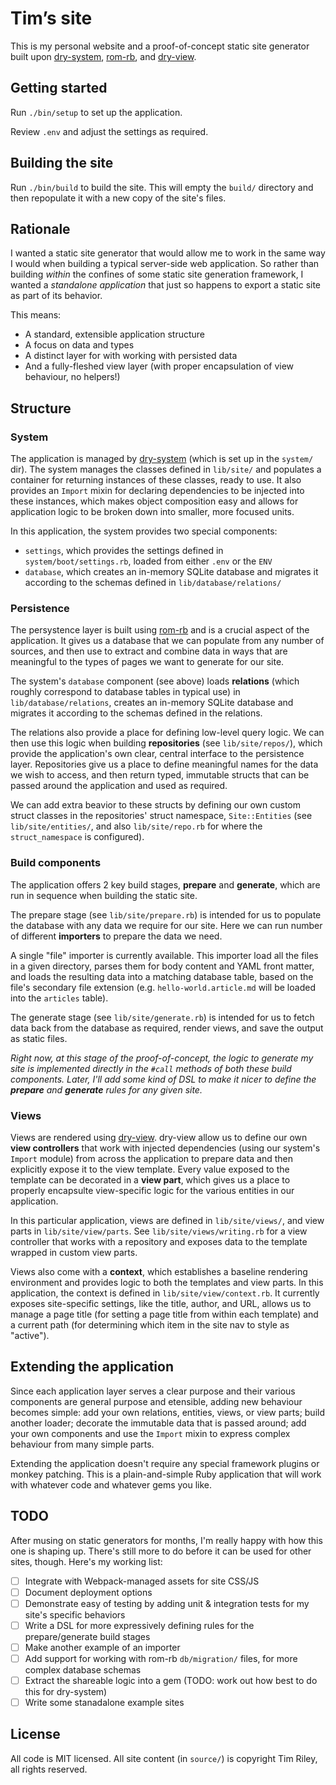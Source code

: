# Tim’s site

This is my personal website and a proof-of-concept static site generator built upon [dry-system][dry-system], [rom-rb][rom-rb], and [dry-view][dry-view].

[dry-system]: http://dry-rb.org/gems/dry-system
[rom-rb]: http://rom-rb.org/
[dry-view]: http://dry-rb.org/gems/dry-view

## Getting started

Run `./bin/setup` to set up the application.

Review `.env` and adjust the settings as required.

## Building the site

Run `./bin/build` to build the site. This will empty the `build/` directory and then repopulate it with a new copy of the site's files.

## Rationale

I wanted a static site generator that would allow me to work in the same way I would when building a typical server-side web application. So rather than building _within_ the confines of some static site generation framework, I wanted a _standalone application_ that just so happens to export a static site as part of its behavior.

This means:

- A standard, extensible application structure
- A focus on data and types
- A distinct layer for with working with persisted data
- And a fully-fleshed view layer (with proper encapsulation of view behaviour, no helpers!)

## Structure

### System

The application is managed by [dry-system][dry-system] (which is set up in the `system/` dir). The system manages the classes defined in `lib/site/` and populates a container for returning instances of these classes, ready to use. It also provides an `Import` mixin for declaring dependencies to be injected into these instances, which makes object composition easy and allows for application logic to be broken down into smaller, more focused units.

In this application, the system provides two special components:

- `settings`, which provides the settings defined in `system/boot/settings.rb`, loaded from either `.env` or the `ENV`
- `database`, which creates an in-memory SQLite database and migrates it according to the schemas defined in `lib/database/relations/`

### Persistence

The persystence layer is built using [rom-rb][rom-rb] and is a crucial aspect of the application. It gives us a database that we can populate from any number of sources, and then use to extract and combine data in ways that are meaningful to the types of pages we want to generate for our site.

The system's `database` component (see above) loads **relations** (which roughly correspond to database tables in typical use) in `lib/database/relations`, creates an in-memory SQLite database and migrates it according to the schemas defined in the relations.

The relations also provide a place for defining low-level query logic. We can then use this logic when building **repositories** (see `lib/site/repos/`), which provide the application's own clear, central interface to the persistence layer. Repositories give us a place to define meaningful names for the data we wish to access, and then return typed, immutable structs that can be passed around the application and used as required.

We can add extra beavior to these structs by defining our own custom struct classes in the repositories' struct namespace, `Site::Entities` (see `lib/site/entities/`, and also `lib/site/repo.rb` for where the `struct_namespace` is configured).

### Build components

The application offers 2 key build stages, **prepare** and **generate**, which are run in sequence when building the static site.

The prepare stage (see `lib/site/prepare.rb`) is intended for us to populate the database with any data we require for our site. Here we can run number of different **importers** to prepare the data we need.

A single "file" importer is currently available. This importer load all the files in a given directory, parses them for body content and YAML front matter, and loads the resulting data into a matching database table, based on the file's secondary file extension (e.g. `hello-world.article.md` will be loaded into the `articles` table).

The generate stage (see `lib/site/generate.rb`) is intended for us to fetch data back from the database as required, render views, and save the output as static files.

_Right now, at this stage of the proof-of-concept, the logic to generate my site is implemented directly in the `#call` methods of both these build components. Later, I'll add some kind of DSL to make it nicer to define the **prepare** and **generate** rules for any given site._

### Views

Views are rendered using [dry-view][dry-view]. dry-view allow us to define our own **view controllers** that work with injected dependencies (using our system's `Import` module) from across the application to prepare data and then explicitly expose it to the view template. Every value exposed to the template can be decorated in a **view part**, which gives us a place to properly encapsulte view-specific logic for the various entities in our application.

In this particular application, views are defined in `lib/site/views/`, and view parts in `lib/site/view/parts`. See `lib/site/views/writing.rb` for a view controller that works with a repository and exposes data to the template wrapped in custom view parts.

Views also come with a **context**, which establishes a baseline rendering environment and provides logic to both the templates and view parts. In this application, the context is defined in `lib/site/view/context.rb`. It currently exposes site-specific settings, like the title, author, and URL, allows us to manage a page title (for setting a page title from within each template) and a current path (for determining which item in the site nav to style as "active").

## Extending the application

Since each application layer serves a clear purpose and their various components are general purpose and etensible, adding new behaviour becomes simple: add your own relations, entities, views, or view parts; build another loader; decorate the immutable data that is passed around; add your own components and use the `Import` mixin to express complex behaviour from many simple parts.

Extending the application doesn't require any special framework plugins or monkey patching. This is a plain-and-simple Ruby application that will work with whatever code and whatever gems you like.

## TODO

After musing on static generators for months, I'm really happy with how this one is shaping up. There's still more to do before it can be used for other sites, though. Here's my working list:

- [ ] Integrate with Webpack-managed assets for site CSS/JS
- [ ] Document deployment options
- [ ] Demonstrate easy of testing by adding unit & integration tests for my site's specific behaviors
- [ ] Write a DSL for more expressively defining rules for the prepare/generate build stages
- [ ] Make another example of an importer
- [ ] Add support for working with rom-rb `db/migration/` files, for more complex database schemas
- [ ] Extract the shareable logic into a gem (TODO: work out how best to do this for dry-system)
- [ ] Write some stanadalone example sites

## License

All code is MIT licensed. All site content (in `source/`) is copyright Tim Riley, all rights reserved.
